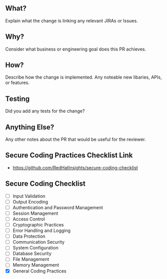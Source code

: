 ## What?
Explain what the change is linking any relevant JIRAs or Issues.

## Why?
Consider what business or engineering goal does this PR achieves.

## How?
Describe how the change is implemented. Any noteable new libaries, APIs, or features.

## Testing
Did you add any tests for the change?

## Anything Else?
Any other notes about the PR that would be useful for the reviewer. 

## Secure Coding Practices Checklist Link
- https://github.com/RedHatInsights/secure-coding-checklist

## Secure Coding Checklist
- [ ] Input Validation
- [ ] Output Encoding
- [ ] Authentication and Password Management
- [ ] Session Management
- [ ] Access Control
- [ ] Cryptographic Practices
- [ ] Error Handling and Logging
- [ ] Data Protection
- [ ] Communication Security
- [ ] System Configuration
- [ ] Database Security
- [ ] File Management
- [ ] Memory Management
- [X] General Coding Practices
